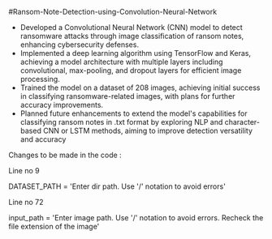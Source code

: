 #Ransom-Note-Detection-using-Convolution-Neural-Network


- Developed a Convolutional Neural Network (CNN) model to detect ransomware attacks through image classification of ransom notes, enhancing cybersecurity defenses.
- Implemented a deep learning algorithm using TensorFlow and Keras, achieving a model architecture with multiple layers including convolutional, max-pooling, and dropout layers for efficient image processing.
- Trained the model on a dataset of 208 images, achieving initial success in classifying ransomware-related images, with plans for further accuracy improvements.
- Planned future enhancements to extend the model's capabilities for classifying ransom notes in .txt format by exploring NLP and character-based CNN or LSTM methods, aiming to improve detection versatility and accuracy

Changes to be made in the code :

Line no 9

DATASET_PATH = 'Enter dir path. Use '/' notation to avoid errors'

Line no 72

input_path = 'Enter image path. Use '/' notation to avoid errors. Recheck the file extension of the image'
